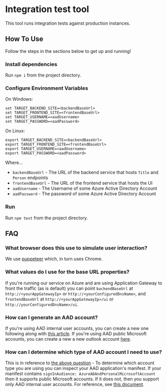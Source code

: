 # Integration test tool

This tool runs integration tests against production instances.

## How To Use

Follow the steps in the sections below to get up and running!

### Install dependencies

Run `npm i` from the project directory.

### Configure Environment Variables

On Windows:

```
set TARGET_BACKEND_SITE=<backendBaseUrl>
set TARGET_FRONTEND_SITE=<frontendBaseUrl>
set TARGET_USERNAME=<aadUsername>
set TARGET_PASSWORD=<aadPassword>
```

On Linux:

```
export TARGET_BACKEND_SITE=<backendBaseUrl>
export TARGET_FRONTEND_SITE=<frontendBaseUrl>
export TARGET_USERNAME=<aadUsername>
export TARGET_PASSWORD=<aadPassword>
```

Where...

+ `backendBaseUrl` - The URL of the backend service that hosts `Title` and `Person` endpoints
+ `frontendBaseUrl` - The URL of the frontend service that hosts the UI
+ `aadUsername` - The Username of some Azure Active Directory Account
+ `aadPassword` - The password of some Azure Active Directory Account

### Run

Run `npm test` from the project directory.

## FAQ

### What browser does this use to simulate user interaction?

We use [puppeteer](https://github.com/GoogleChrome/puppeteer) which, in turn uses Chrome.

### What values do I use for the base URL properties?

If you're running our service on Azure and are using Application Gateway to front the traffic (as is default) you can point `backendBaseUrl` at `http://<yourAppGatewayIp>` or `http://<yourConfiguredDnsName>`, and `frontendBaseUrl` at `http://<yourAppGatewayIp>/ui` or `http://yourConfiguredDnsName>/ui`.

### How can I generate an AAD account?

If you're using AAD internal user accounts, you can create a new one following along with [this article](https://docs.microsoft.com/en-us/azure/active-directory/fundamentals/add-users-azure-active-directory). If you're using AAD public Microsoft accounts, you can create a new a new outlook account [here](https://outlook.com).

### How can I determine which type of AAD account I need to use?

This is in reference to [the above question](#how-can-i-generate-an-aad-account) - To determine which account type you are using you can inspect your AAD application's manifest. If your manifest contains `signInAudience: AzureADAndPersonalMicrosoftAccount` then it supports public Microsoft accounts. If it does not, then you support only AAD internal user accounts. For reference, see [this document](https://docs.microsoft.com/en-us/azure/active-directory/develop/reference-app-manifest).
